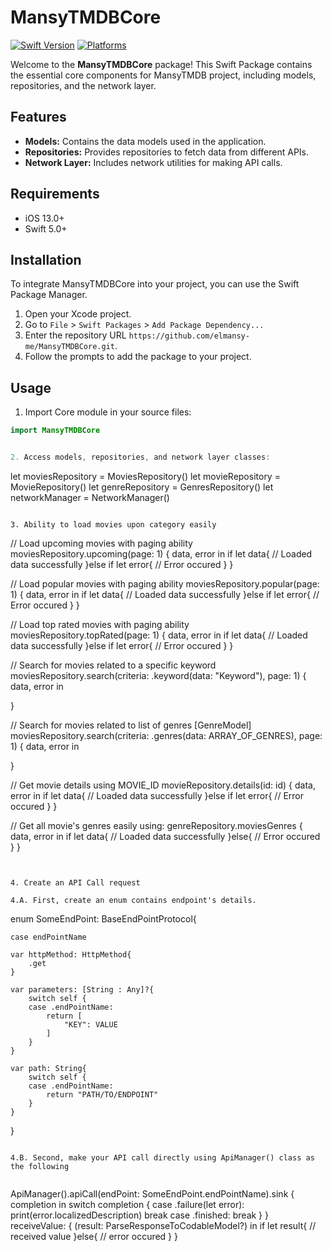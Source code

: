 # MansyTMDBCore

[![Swift Version](https://img.shields.io/badge/Swift-5.0-orange.svg)](https://swift.org/)
[![Platforms](https://img.shields.io/badge/Platforms-iOS-lightgrey.svg)](https://developer.apple.com/swift/)

Welcome to the **MansyTMDBCore** package! This Swift Package contains the essential core components for MansyTMDB project, including models, repositories, and the network layer.

## Features

- **Models:** Contains the data models used in the application.
- **Repositories:** Provides repositories to fetch data from different APIs.
- **Network Layer:** Includes network utilities for making API calls.

## Requirements

- iOS 13.0+
- Swift 5.0+

## Installation

To integrate MansyTMDBCore into your project, you can use the Swift Package Manager.

1. Open your Xcode project.
2. Go to `File` > `Swift Packages` > `Add Package Dependency...`
3. Enter the repository URL `https://github.com/elmansy-me/MansyTMDBCore.git`.
4. Follow the prompts to add the package to your project.

## Usage

1. Import Core module in your source files:

```swift
import MansyTMDBCore


2. Access models, repositories, and network layer classes:

```
let moviesRepository = MoviesRepository()
let movieRepository = MovieRepository()
let genreRepository = GenresRepository()
let networkManager = NetworkManager()
```

3. Ability to load movies upon category easily

```
// Load upcoming movies with paging ability
moviesRepository.upcoming(page: 1) { data, error in
    if let data{
    // Loaded data successfully
    }else if let error{
    // Error occured
    }
}

// Load popular movies with paging ability
moviesRepository.popular(page: 1) { data, error in
    if let data{
    // Loaded data successfully
    }else if let error{
    // Error occured
    }
}

// Load top rated movies with paging ability
moviesRepository.topRated(page: 1) { data, error in
    if let data{
    // Loaded data successfully
    }else if let error{
    // Error occured
    }
}

// Search for movies related to a specific keyword
moviesRepository.search(criteria: .keyword(data: "Keyword"), page: 1) { data, error in
    
}

// Search for movies related to list of genres [GenreModel]
moviesRepository.search(criteria: .genres(data: ARRAY_OF_GENRES), page: 1) { data, error in
    
}

// Get movie details using MOVIE_ID
movieRepository.details(id: id) { data, error in
    if let data{
    // Loaded data successfully
    }else if let error{
    // Error occured
    }
}

// Get all movie's genres easily using:
genreRepository.moviesGenres { data, error in
    if let data{
    // Loaded data successfully
    }else{
    // Error occured
    }
}

```


4. Create an API Call request

4.A. First, create an enum contains endpoint's details.
```
enum SomeEndPoint: BaseEndPointProtocol{

    case endPointName

    var httpMethod: HttpMethod{
        .get
    }
    
    var parameters: [String : Any]?{
        switch self {
        case .endPointName:
            return [
                "KEY": VALUE
            ]
        }
    }
    
    var path: String{
        switch self {
        case .endPointName:
            return "PATH/TO/ENDPOINT"
        }
    }
    
}
```

4.B. Second, make your API call directly using ApiManager() class as the following


```
ApiManager().apiCall(endPoint: SomeEndPoint.endPointName).sink { completion in
    switch completion {
    case .failure(let error):
        print(error.localizedDescription)
        break
    case .finished:
        break
    }
} receiveValue: { (result: ParseResponseToCodableModel?) in
    if let result{
        // received value
    }else{
        // error occured
    }
}
```
